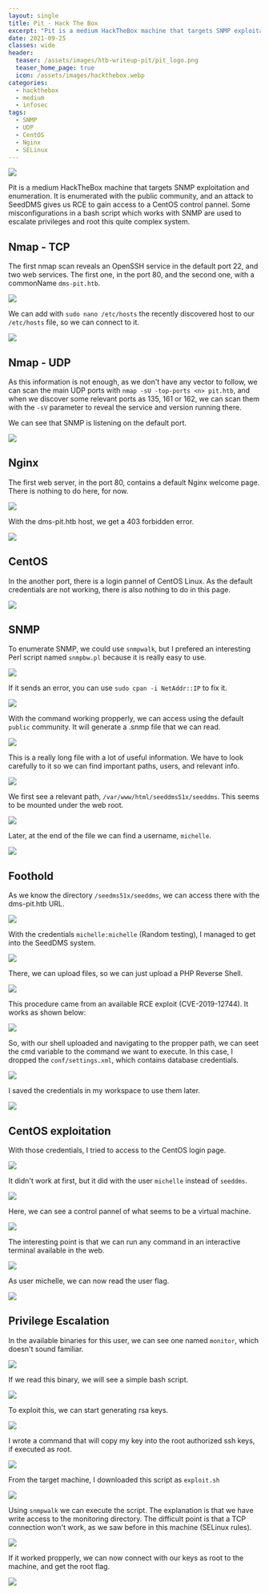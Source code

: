 ```yaml
---
layout: single
title: Pit - Hack The Box
excerpt: "Pit is a medium HackTheBox machine that targets SNMP exploitation and enumeration. It is enumerated with the public community, and an attack to SeedDMS gives us RCE to gain access to a CentOS control pannel. Some misconfigurations in a bash script which works with SNMP are used to escalate privileges and root this quite complex system."
date: 2021-09-25
classes: wide
header:
  teaser: /assets/images/htb-writeup-pit/pit_logo.png
  teaser_home_page: true
  icon: /assets/images/hackthebox.webp
categories:
  - hackthebox
  - medium
  - infosec
tags:  
  - SNMP
  - UDP
  - CentOS
  - Nginx
  - SELinux
---
```


![](/assets/images/htb-writeup-pit/pit_logo.png)

Pit is a medium HackTheBox machine that targets SNMP exploitation and enumeration. It is enumerated with the public community, and an attack to SeedDMS gives us RCE to gain access to a CentOS control pannel. Some misconfigurations in a bash script which works with SNMP are used to escalate privileges and root this quite complex system.

## Nmap - TCP

The first nmap scan reveals an OpenSSH service in the default port 22, and two web services. The first one, in the port 80, and the second one, with a commonName `dms-pit.htb`.

![](/assets/images/htb-writeup-pit/pit6.png)

We can add with `sudo nano /etc/hosts` the recently discovered host to our `/etc/hosts` file, so we can connect to it.

![](/assets/images/htb-writeup-pit/pit7.png)

## Nmap - UDP

As this information is not enough, as we don't have any vector to follow, we can scan the main UDP ports with `nmap -sU -top-ports <n> pit.htb`, and when we discover some relevant ports as 135, 161 or 162, we can scan them with the `-sV` parameter to reveal the service and version running there.

We can see that SNMP is listening on the default port.

![](/assets/images/htb-writeup-pit/pit2.png)

## Nginx

The first web server, in the port 80, contains a default Nginx welcome page. There is nothing to do here, for now.

![](/assets/images/htb-writeup-pit/pit3.png)

With the dms-pit.htb host, we get a 403 forbidden error.

![](/assets/images/htb-writeup-pit/pit8.png)

## CentOS

In the another port, there is a login pannel of CentOS Linux. As the default credentials are not working, there is also nothing to do in this page.

![](/assets/images/htb-writeup-pit/pit4.png)

## SNMP

To enumerate SNMP, we could use `snmpwalk`, but I prefered an interesting Perl script named `snmpbw.pl` because it is really easy to use.

![](/assets/images/htb-writeup-pit/pit5.png)

If it sends an error, you can use `sudo cpan -i NetAddr::IP` to fix it.

![](/assets/images/htb-writeup-pit/pit9.png)

With the command working propperly, we can access using the default `public` community. It will generate a .snmp file that we can read.

![](/assets/images/htb-writeup-pit/pit11.png)

This is a really long file with a lot of useful information. We have to look carefully to it so we can find important paths, users, and relevant info.

![](/assets/images/htb-writeup-pit/pit13.png)

We first see a relevant path, `/var/www/html/seeddms51x/seeddms`. This seems to be mounted under the web root.

![](/assets/images/htb-writeup-pit/pit14.png)

Later, at the end of the file we can find a username, `michelle`.

![](/assets/images/htb-writeup-pit/pit16.png)

## Foothold

As we know the directory `/seedms51x/seeddms`, we can access there with the dms-pit.htb URL.

![](/assets/images/htb-writeup-pit/pit15.png)

With the credentials `michelle:michelle` (Random testing), I managed to get into the SeedDMS system.

![](/assets/images/htb-writeup-pit/pit17.png)

There, we can upload files, so we can just upload a PHP Reverse Shell.

![](/assets/images/htb-writeup-pit/pit18.png)

This procedure came from an available RCE exploit (CVE-2019-12744). It works as shown below:

![](/assets/images/htb-writeup-pit/pit20.png)

So, with our shell uploaded and navigating to the propper path, we can seet the cmd variable to the command we want to execute. In this case, I dropped the `conf/settings.xml`, which contains database credentials.

![](/assets/images/htb-writeup-pit/pit21.png)

I saved the credentials in my workspace to use them later.

![](/assets/images/htb-writeup-pit/pit23.png)

## CentOS exploitation

With those credentials, I tried to access to the CentOS login page.

![](/assets/images/htb-writeup-pit/pit24.png)

It didn't work at first, but it did with the user `michelle` instead of `seeddms`.

![](/assets/images/htb-writeup-pit/pit25.png)

Here, we can see a control pannel of what seems to be a virtual machine.

![](/assets/images/htb-writeup-pit/pit26.png)

The interesting point is that we can run any command in an interactive terminal available in the web.

![](/assets/images/htb-writeup-pit/pit27.png)

As user michelle, we can now read the user flag.

![](/assets/images/htb-writeup-pit/pit28.png)

## Privilege Escalation

In the available binaries for this user, we can see one named `monitor`, which doesn't sound familiar.

![](/assets/images/htb-writeup-pit/pit29.png)

If we read this binary, we will see a simple bash script.

![](/assets/images/htb-writeup-pit/pit30.png)

To exploit this, we can start generating rsa keys.

![](/assets/images/htb-writeup-pit/pit31.png)

I wrote a command that will copy my key into the root authorized ssh keys, if executed as root.

![](/assets/images/htb-writeup-pit/pit32.png)

From the target machine, I downloaded this script as `exploit.sh`

![](/assets/images/htb-writeup-pit/pit33.png)

Using `snmpwalk` we can execute the script. The explanation is that we have write access to the monitoring directory. The difficult point is that a TCP connection won't work, as we saw before in this machine (SELinux rules).

![](/assets/images/htb-writeup-pit/pit36.png)

If it worked propperly, we can now connect with our keys as root to the machine, and get the root flag.

![](/assets/images/htb-writeup-pit/pit37.png)
